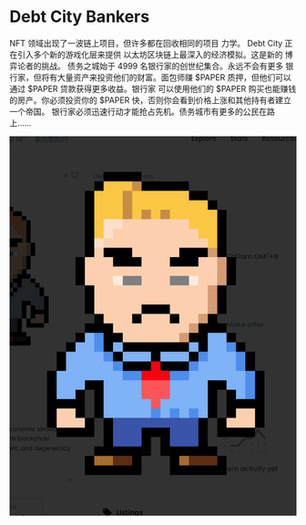 # Debt City Bankers

NFT 领域出现了一波链上项目，但许多都在回收相同的项目
力学。 Debt City 正在引入多个新的游戏化层来提供
以太坊区块链上最深入的经济模拟。这是新的
博弈论者的挑战。
债务之城始于 4999 名银行家的创世纪集合。永远不会有更多
银行家，但将有大量资产来投资他们的财富。面包师赚
$PAPER 质押，但他们可以通过 $PAPER 贷款获得更多收益。银行家
可以使用他们的 $PAPER 购买也能赚钱的房产。你必须投资你的 $PAPER
快，否则你会看到价格上涨和其他持有者建立一个帝国。
银行家必须迅速行动才能抢占先机。债务城市有更多的公民在路上……

![nft](微信截图_20220902182917.png)
